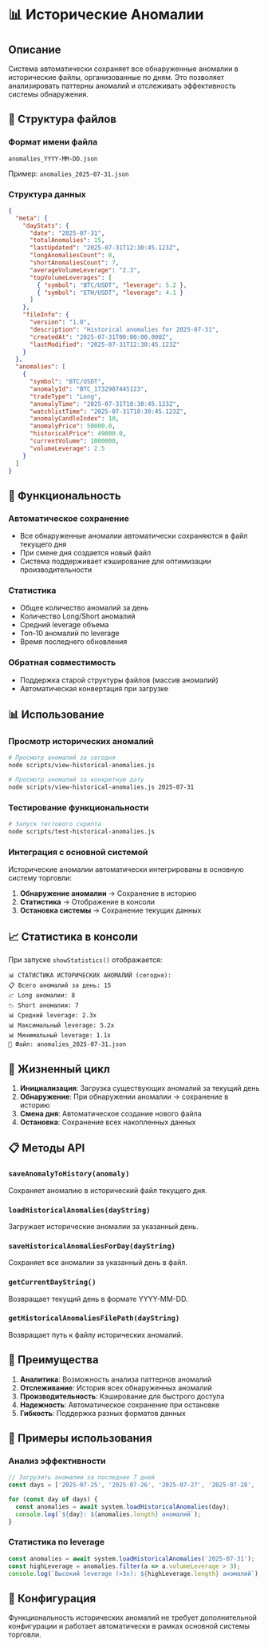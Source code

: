 # 📊 Исторические Аномалии

## Описание

Система автоматически сохраняет все обнаруженные аномалии в исторические файлы, организованные по дням. Это позволяет анализировать паттерны аномалий и отслеживать эффективность системы обнаружения.

## 📁 Структура файлов

### Формат имени файла
```
anomalies_YYYY-MM-DD.json
```

Пример: `anomalies_2025-07-31.json`

### Структура данных
```json
{
  "meta": {
    "dayStats": {
      "date": "2025-07-31",
      "totalAnomalies": 15,
      "lastUpdated": "2025-07-31T12:30:45.123Z",
      "longAnomaliesCount": 8,
      "shortAnomaliesCount": 7,
      "averageVolumeLeverage": "2.3",
      "topVolumeLeverages": [
        { "symbol": "BTC/USDT", "leverage": 5.2 },
        { "symbol": "ETH/USDT", "leverage": 4.1 }
      ]
    },
    "fileInfo": {
      "version": "1.0",
      "description": "Historical anomalies for 2025-07-31",
      "createdAt": "2025-07-31T00:00:00.000Z",
      "lastModified": "2025-07-31T12:30:45.123Z"
    }
  },
  "anomalies": [
    {
      "symbol": "BTC/USDT",
      "anomalyId": "BTC_1732987445123",
      "tradeType": "Long",
      "anomalyTime": "2025-07-31T10:30:45.123Z",
      "watchlistTime": "2025-07-31T10:30:45.123Z",
      "anomalyCandleIndex": 10,
      "anomalyPrice": 50000.0,
      "historicalPrice": 49000.0,
      "currentVolume": 1000000,
      "volumeLeverage": 2.5
    }
  ]
}
```

## 🔧 Функциональность

### Автоматическое сохранение
- Все обнаруженные аномалии автоматически сохраняются в файл текущего дня
- При смене дня создается новый файл
- Система поддерживает кэширование для оптимизации производительности

### Статистика
- Общее количество аномалий за день
- Количество Long/Short аномалий
- Средний leverage объема
- Топ-10 аномалий по leverage
- Время последнего обновления

### Обратная совместимость
- Поддержка старой структуры файлов (массив аномалий)
- Автоматическая конвертация при загрузке

## 📊 Использование

### Просмотр исторических аномалий
```bash
# Просмотр аномалий за сегодня
node scripts/view-historical-anomalies.js

# Просмотр аномалий за конкретную дату
node scripts/view-historical-anomalies.js 2025-07-31
```

### Тестирование функциональности
```bash
# Запуск тестового скрипта
node scripts/test-historical-anomalies.js
```

### Интеграция с основной системой
Исторические аномалии автоматически интегрированы в основную систему торговли:

1. **Обнаружение аномалии** → Сохранение в историю
2. **Статистика** → Отображение в консоли
3. **Остановка системы** → Сохранение текущих данных

## 📈 Статистика в консоли

При запуске `showStatistics()` отображается:

```
📊 СТАТИСТИКА ИСТОРИЧЕСКИХ АНОМАЛИЙ (сегодня):
📋 Всего аномалий за день: 15
📈 Long аномалии: 8
📉 Short аномалии: 7
📊 Средний leverage: 2.3x
📊 Максимальный leverage: 5.2x
📊 Минимальный leverage: 1.1x
📁 Файл: anomalies_2025-07-31.json
```

## 🔄 Жизненный цикл

1. **Инициализация**: Загрузка существующих аномалий за текущий день
2. **Обнаружение**: При обнаружении аномалии → сохранение в историю
3. **Смена дня**: Автоматическое создание нового файла
4. **Остановка**: Сохранение всех накопленных данных

## 📋 Методы API

### `saveAnomalyToHistory(anomaly)`
Сохраняет аномалию в исторический файл текущего дня.

### `loadHistoricalAnomalies(dayString)`
Загружает исторические аномалии за указанный день.

### `saveHistoricalAnomaliesForDay(dayString)`
Сохраняет все аномалии за указанный день в файл.

### `getCurrentDayString()`
Возвращает текущий день в формате YYYY-MM-DD.

### `getHistoricalAnomaliesFilePath(dayString)`
Возвращает путь к файлу исторических аномалий.

## 🎯 Преимущества

1. **Аналитика**: Возможность анализа паттернов аномалий
2. **Отслеживание**: История всех обнаруженных аномалий
3. **Производительность**: Кэширование для быстрого доступа
4. **Надежность**: Автоматическое сохранение при остановке
5. **Гибкость**: Поддержка разных форматов данных

## 📝 Примеры использования

### Анализ эффективности
```javascript
// Загрузить аномалии за последние 7 дней
const days = ['2025-07-25', '2025-07-26', '2025-07-27', '2025-07-28', '2025-07-29', '2025-07-30', '2025-07-31'];

for (const day of days) {
  const anomalies = await system.loadHistoricalAnomalies(day);
  console.log(`${day}: ${anomalies.length} аномалий`);
}
```

### Статистика по leverage
```javascript
const anomalies = await system.loadHistoricalAnomalies('2025-07-31');
const highLeverage = anomalies.filter(a => a.volumeLeverage > 3);
console.log(`Высокий leverage (>3x): ${highLeverage.length} аномалий`);
```

## 🔧 Конфигурация

Функциональность исторических аномалий не требует дополнительной конфигурации и работает автоматически в рамках основной системы торговли. 